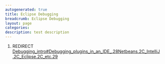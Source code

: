 ```yaml
---
autogenerated: true
title: Eclipse Debugging
breadcrumb: Eclipse Debugging
layout: page
categories: 
description: test description
---
```


1.  REDIRECT [Debugging\_intro\#Debugging\_plugins\_in\_an\_IDE\_.28Netbeans.2C\_IntelliJ.2C\_Eclipse.2C\_etc.29](Debugging_intro#Debugging_plugins_in_an_IDE_.28Netbeans.2C_IntelliJ.2C_Eclipse.2C_etc.29 "wikilink")

